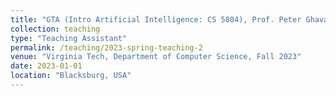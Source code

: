 ```yaml
---
title: "GTA (Intro Artificial Intelligence: CS 5804), Prof. Peter Ghavami"
collection: teaching
type: "Teaching Assistant"
permalink: /teaching/2023-spring-teaching-2
venue: "Virginia Tech, Department of Computer Science, Fall 2023"
date: 2023-01-01
location: "Blacksburg, USA"
---
```


